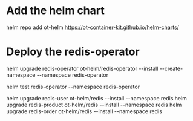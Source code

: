 # Add the helm chart
helm repo add ot-helm https://ot-container-kit.github.io/helm-charts/

# Deploy the redis-operator
helm upgrade redis-operator ot-helm/redis-operator --install --create-namespace --namespace redis-operator

helm test redis-operator --namespace redis-operator

helm upgrade redis-user ot-helm/redis --install --namespace redis
helm upgrade redis-product ot-helm/redis --install --namespace redis
helm upgrade redis-order ot-helm/redis --install --namespace redis